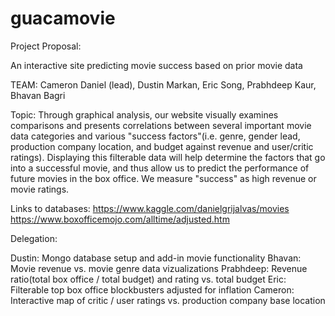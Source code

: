 # guacamovie

Project Proposal:

An interactive site predicting movie success based on prior movie data


TEAM: Cameron Daniel (lead), Dustin Markan, Eric Song, Prabhdeep Kaur, Bhavan Bagri

Topic: Through graphical analysis, our website visually examines comparisons and presents correlations between several important movie data categories and various "success factors"(i.e. genre, gender lead, production company location, and budget against revenue and user/critic ratings). Displaying this filterable data will help determine the factors that go into a successful movie, and thus allow us to predict the performance of future movies in the box office. We measure "success" as high revenue or movie ratings.

Links to databases: https://www.kaggle.com/danielgrijalvas/movies
https://www.boxofficemojo.com/alltime/adjusted.htm

Delegation:

Dustin: Mongo database setup and add-in movie functionality
Bhavan: Movie revenue vs. movie genre data vizualizations
Prabhdeep: Revenue ratio(total box office / total budget) and rating vs. total budget
Eric: Filterable top box office blockbusters adjusted for inflation
Cameron: Interactive map of critic / user ratings vs. production company base location
